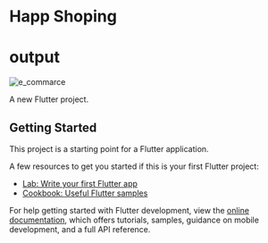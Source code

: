 # Happ Shoping

# output
![e_commarce](https://github.com/Aryangajera-Tech/e_commarce_app/assets/104633827/91f78bbc-0723-44b1-8ebd-600c77b2b71c)


A new Flutter project.

## Getting Started

This project is a starting point for a Flutter application.

A few resources to get you started if this is your first Flutter project:

- [Lab: Write your first Flutter app](https://docs.flutter.dev/get-started/codelab)
- [Cookbook: Useful Flutter samples](https://docs.flutter.dev/cookbook)

For help getting started with Flutter development, view the
[online documentation](https://docs.flutter.dev/), which offers tutorials,
samples, guidance on mobile development, and a full API reference.
